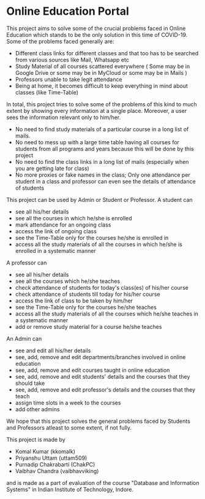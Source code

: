 <h1>Online Education Portal</h1>

This project aims to solve some of the crucial problems faced in Online Education which stands to be the only solution in this time of COVID-19. Some of the problems faced generally are:
* Different class links for different classes and that too has to be searched from various sources like Mail, Whatsapp etc
* Study Material of all courses scattered everywhere ( Some may be in Google Drive or some may be in MyCloud or some may be in Mails )
* Professors unable to take legit attendance
* Being at home, it becomes difficult to keep everything in mind about classes (like Time-Table)

In total, this project tries to solve some of the problems of this kind to much extent by showing every information at a single place. Moreover, a user sees the information relevant only to him/her. 
* No need to find study materials of a particular course in a long list of mails. 
* No need to mess up with a large time table having all courses for students from all programs and years because this will be done by this project
* No need to find the class links in a long list of mails (especially when you are getting late for class)
* No more proxies or fake names in the class; Only one attendance per student in a class and professor can even see the details of attendance of students

This project can be used by Admin or Student or Professor. 
A student can
* see all his/her details
* see all the courses in which he/she is enrolled
* mark attendance for an ongoing class 
* access the link of ongoing class
* see the Time-Table only for the courses he/she is enrolled in
* access all the study materials of all the courses in which he/she is enrolled in a systematic manner

A professor can
* see all his/her details
* see all the courses which he/she teaches
* check attendance of students for today's class(es) of his/her course
* check attendance of students till today for his/her course
* access the link of class to be taken by him/her
* see the Time-Table only for the courses he/she teaches
* access all the study materials of all the courses which he/she teaches in a systematic manner
* add or remove study material for a course he/she teaches

An Admin can
* see and edit all his/her details
* see, add, remove and edit departments/branches involved in online education
* see, add, remove and edit courses taught in online education
* see, add, remove and edit students' details and the courses that they should take
* see, add, remove and edit professor's details and the courses that they teach
* assign time slots in a week to the courses
* add other admins

We hope that this project solves the general problems faced by Students and Professors atleast to some extent, if not fully.

This project is made by
* Komal Kumar (kkomalk)
* Priyanshu Uttam (uttam509)
* Purnadip Chakrabarti (ChakPC)
* Vaibhav Chandra (vaibhavviking)

and is made as a part of evaluation of the course "Database and Information Systems" in Indian Institute of Technology, Indore.

